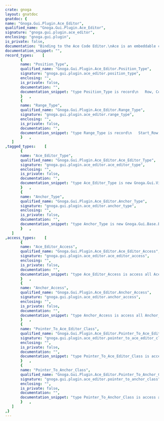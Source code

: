 ```yaml
---
crate: gnoga
layout: gnatdoc
gnatdoc: {
name: "Gnoga.Gui.Plugin.Ace_Editor",
qualified_name: "Gnoga.Gui.Plugin.Ace_Editor",
signature: "gnoga.gui.plugin.ace_editor",
enclosing: "gnoga.gui.plugin",
is_private: false,
documentation: "Binding to the Ace Code Editor.\nAce is an embeddable code editor written in JavaScript.\nhttp://ace.c9.io/#nav=about\nAce is released under the BSD License.\nSome comments come from Ace documentation.",
documentation_snippet: "",
record_types:    [
       {
       name: "Position_Type",
       qualified_name: "Gnoga.Gui.Plugin.Ace_Editor.Position_Type",
       signature: "gnoga.gui.plugin.ace_editor.position_type",
       enclosing: "",
       is_private: false,
       documentation: "",
       documentation_snippet: "type Position_Type is record\n   Row, Column : Integer;\nend record;",
       }   ,
       {
       name: "Range_Type",
       qualified_name: "Gnoga.Gui.Plugin.Ace_Editor.Range_Type",
       signature: "gnoga.gui.plugin.ace_editor.range_type",
       enclosing: "",
       is_private: false,
       documentation: "",
       documentation_snippet: "type Range_Type is record\n   Start_Row, Start_Column, End_Row, End_Column : Integer;\nend record;",
       }   ,
   ]
,tagged_types:    [
       {
       name: "Ace_Editor_Type",
       qualified_name: "Gnoga.Gui.Plugin.Ace_Editor.Ace_Editor_Type",
       signature: "gnoga.gui.plugin.ace_editor.ace_editor_type",
       enclosing: "",
       is_private: false,
       documentation: "",
       documentation_snippet: "type Ace_Editor_Type is new Gnoga.Gui.View.View_Type with private;",
       }   ,
       {
       name: "Anchor_Type",
       qualified_name: "Gnoga.Gui.Plugin.Ace_Editor.Anchor_Type",
       signature: "gnoga.gui.plugin.ace_editor.anchor_type",
       enclosing: "",
       is_private: false,
       documentation: "",
       documentation_snippet: "type Anchor_Type is new Gnoga.Gui.Base.Base_Type with private;",
       }   ,
   ]
,access_types:    [
       {
       name: "Ace_Editor_Access",
       qualified_name: "Gnoga.Gui.Plugin.Ace_Editor.Ace_Editor_Access",
       signature: "gnoga.gui.plugin.ace_editor.ace_editor_access",
       enclosing: "",
       is_private: false,
       documentation: "",
       documentation_snippet: "type Ace_Editor_Access is access all Ace_Editor_Type;",
       }   ,
       {
       name: "Anchor_Access",
       qualified_name: "Gnoga.Gui.Plugin.Ace_Editor.Anchor_Access",
       signature: "gnoga.gui.plugin.ace_editor.anchor_access",
       enclosing: "",
       is_private: false,
       documentation: "",
       documentation_snippet: "type Anchor_Access is access all Anchor_Type;",
       }   ,
       {
       name: "Pointer_To_Ace_Editor_Class",
       qualified_name: "Gnoga.Gui.Plugin.Ace_Editor.Pointer_To_Ace_Editor_Class",
       signature: "gnoga.gui.plugin.ace_editor.pointer_to_ace_editor_class",
       enclosing: "",
       is_private: false,
       documentation: "",
       documentation_snippet: "type Pointer_To_Ace_Editor_Class is access all Ace_Editor_Type'Class;",
       }   ,
       {
       name: "Pointer_To_Anchor_Class",
       qualified_name: "Gnoga.Gui.Plugin.Ace_Editor.Pointer_To_Anchor_Class",
       signature: "gnoga.gui.plugin.ace_editor.pointer_to_anchor_class",
       enclosing: "",
       is_private: false,
       documentation: "",
       documentation_snippet: "type Pointer_To_Anchor_Class is access all Anchor_Type'Class;",
       }   ,
   ]
,}
---
```

